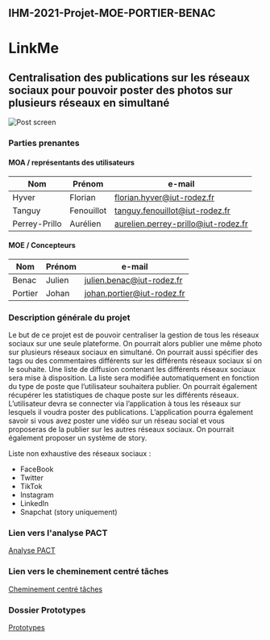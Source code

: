 ## IHM-2021-Projet-MOE-PORTIER-BENAC

# LinkMe

## Centralisation des publications sur les réseaux sociaux pour pouvoir poster des photos sur plusieurs réseaux en simultané

![Post screen](https://user-images.githubusercontent.com/47186089/113116412-b5f69b80-920d-11eb-87ef-bf46e0bc95b3.png)

### Parties prenantes
#### MOA / représentants des utilisateurs
| Nom           | Prénom     | e-mail                              |
|---------------|------------|-------------------------------------|
| Hyver         | Florian    | florian.hyver@iut-rodez.fr          |
| Tanguy        | Fenouillot | tanguy.fenouillot@iut-rodez.fr      |
| Perrey-Prillo | Aurélien   | aurelien.perrey-prillo@iut-rodez.fr |

#### MOE / Concepteurs
| Nom     | Prénom | e-mail                     |
|---------|--------|----------------------------|
| Benac   | Julien | julien.benac@iut-rodez.fr  |
| Portier | Johan  | johan.portier@iut-rodez.fr |

### Description générale du projet

Le but de ce projet est de pouvoir centraliser la gestion de tous les réseaux sociaux sur une seule plateforme. On pourrait alors publier une même photo sur plusieurs réseaux sociaux en simultané. On pourrait aussi spécifier des tags ou des commentaires différents sur les différents réseaux sociaux si on le souhaite. Une liste de diffusion contenant les différents réseaux sociaux sera mise à disposition. La liste sera modifiée automatiquement en fonction du type de poste que l’utilisateur souhaitera publier.
On pourrait également récupérer les statistiques de chaque poste sur les différents réseaux.
L’utilisateur devra se connecter via l’application à tous les réseaux sur lesquels il voudra poster des publications.
L’application pourra également savoir si vous avez poster une vidéo sur un réseau social et vous proposeras de la publier sur les autres réseaux sociaux.
On pourrait également proposer un système de story.


Liste non exhaustive des réseaux sociaux :
<ul>
<li>FaceBook</li>
<li>Twitter</li>
<li>TikTok</li>
<li>Instagram</li>
<li>LinkedIn</li>
<li>Snapchat (story uniquement)</li>
</ul>

### Lien vers l'analyse PACT
[Analyse PACT](https://docs.google.com/document/d/1Rpz5693WeM6eeDLN8UUtEG3dongumsbibcLCrT6W4Sw/edit?usp=sharing)

### Lien vers le cheminement centré tâches
[Cheminement centré tâches](https://docs.google.com/document/d/10_7JOWW-QP-r4Z8MC7vCPuaSYdrvBIKDWJ5IaGcj8j4/edit?usp=sharing)

### Dossier Prototypes
[Prototypes](https://drive.google.com/drive/folders/1t6Czd3xJieQmJq3jf0wBgvurOrSrlPgE?usp=sharing)
